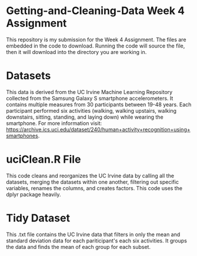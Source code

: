 # Getting-and-Cleaning-Data Week 4 Assignment
This repository is my submission for the Week 4 Assignment. The files are embedded in the code to download. Running the code will source the file, then it will download into the directory you are working in.

# Datasets
This data is derived from the UC Irvine Machine Learning Repository collected from the Samsung Galaxy S smartphone accelerometers. It contains multiple measures from 30 participants between 19-48 years. Each participant performed six activities (walking, walking upstairs, walking downstairs, sitting, standing, and laying down) while wearing the smartphone. For more information visit: https://archive.ics.uci.edu/dataset/240/human+activity+recognition+using+smartphones.

# uciClean.R File
This code cleans and reorganizes the UC Irvine data by calling all the datasets, merging the datasets within one another, filtering out specific variables, renames the columns, and creates factors. This code uses the dplyr package heavily.

# Tidy Dataset
This .txt file contains the UC Irvine data that filters in only the mean and standard deviation data for each pariticipant's each six activities. It groups the data and finds the mean of each group for each subset.
